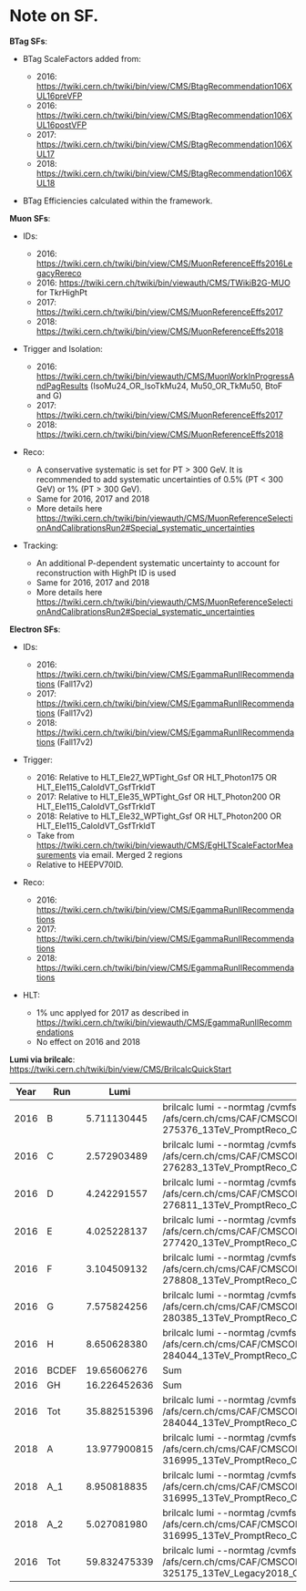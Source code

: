 # Note on SF.

**BTag SFs**:
- BTag ScaleFactors added from:
  - 2016: https://twiki.cern.ch/twiki/bin/view/CMS/BtagRecommendation106XUL16preVFP
  - 2016: https://twiki.cern.ch/twiki/bin/view/CMS/BtagRecommendation106XUL16postVFP
  - 2017: https://twiki.cern.ch/twiki/bin/view/CMS/BtagRecommendation106XUL17
  - 2018: https://twiki.cern.ch/twiki/bin/view/CMS/BtagRecommendation106XUL18

- BTag Efficiencies calculated within the framework.


**Muon SFs**:
- IDs:
  - 2016: https://twiki.cern.ch/twiki/bin/view/CMS/MuonReferenceEffs2016LegacyRereco
  - 2016: https://twiki.cern.ch/twiki/bin/viewauth/CMS/TWikiB2G-MUO for TkrHighPt
  - 2017: https://twiki.cern.ch/twiki/bin/view/CMS/MuonReferenceEffs2017
  - 2018: https://twiki.cern.ch/twiki/bin/view/CMS/MuonReferenceEffs2018

- Trigger and Isolation:
  - 2016: https://twiki.cern.ch/twiki/bin/viewauth/CMS/MuonWorkInProgressAndPagResults (IsoMu24_OR_IsoTkMu24, Mu50_OR_TkMu50, BtoF and G)
  - 2017: https://twiki.cern.ch/twiki/bin/view/CMS/MuonReferenceEffs2017
  - 2018: https://twiki.cern.ch/twiki/bin/view/CMS/MuonReferenceEffs2018

- Reco:
  - A conservative systematic is set for PT > 300 GeV. It is recommended to add systematic uncertainties of 0.5% (PT < 300 GeV) or 1% (PT > 300 GeV).
  - Same for 2016, 2017 and 2018
  - More details here https://twiki.cern.ch/twiki/bin/viewauth/CMS/MuonReferenceSelectionAndCalibrationsRun2#Special_systematic_uncertainties

- Tracking:
  - An additional P-dependent systematic uncertainty to account for reconstruction with HighPt ID is used
  - Same for 2016, 2017 and 2018
  - More details here https://twiki.cern.ch/twiki/bin/viewauth/CMS/MuonReferenceSelectionAndCalibrationsRun2#Special_systematic_uncertainties

**Electron SFs**:
- IDs:
  - 2016: https://twiki.cern.ch/twiki/bin/view/CMS/EgammaRunIIRecommendations (Fall17v2)
  - 2017: https://twiki.cern.ch/twiki/bin/view/CMS/EgammaRunIIRecommendations (Fall17v2)
  - 2018: https://twiki.cern.ch/twiki/bin/view/CMS/EgammaRunIIRecommendations (Fall17v2)

- Trigger:
  - 2016: Relative to HLT_Ele27_WPTight_Gsf OR HLT_Photon175 OR HLT_Ele115_CaloIdVT_GsfTrkIdT
  - 2017: Relative to HLT_Ele35_WPTight_Gsf OR HLT_Photon200 OR HLT_Ele115_CaloIdVT_GsfTrkIdT
  - 2018: Relative to HLT_Ele32_WPTight_Gsf OR HLT_Photon200 OR HLT_Ele115_CaloIdVT_GsfTrkIdT
  - Take from https://twiki.cern.ch/twiki/bin/viewauth/CMS/EgHLTScaleFactorMeasurements via email. Merged 2 regions
  - Relative to HEEPV70ID.

- Reco:
  - 2016: https://twiki.cern.ch/twiki/bin/view/CMS/EgammaRunIIRecommendations
  - 2017: https://twiki.cern.ch/twiki/bin/view/CMS/EgammaRunIIRecommendations
  - 2018: https://twiki.cern.ch/twiki/bin/view/CMS/EgammaRunIIRecommendations

- HLT:
  - 1% unc applyed for 2017 as described in https://twiki.cern.ch/twiki/bin/viewauth/CMS/EgammaRunIIRecommendations
  - No effect on 2016 and 2018





**Lumi via brilcalc**:
https://twiki.cern.ch/twiki/bin/view/CMS/BrilcalcQuickStart

  Year | Run   | Lumi         | Command | Notes
  ---- | ----- | ------------ | ------- | ------
  2016 | B     | 5.711130445  | brilcalc lumi --normtag /cvmfs/cms-bril.cern.ch/cms-lumi-pog/Normtags/normtag_PHYSICS.json -u fb -i /afs/cern.ch/cms/CAF/CMSCOMM/COMM_DQM/certification/Collisions16/13TeV/Era/Prompt/Cert_272007-275376_13TeV_PromptReco_Collisions16_JSON_eraB.txt |
  2016 | C     | 2.572903489  | brilcalc lumi --normtag /cvmfs/cms-bril.cern.ch/cms-lumi-pog/Normtags/normtag_PHYSICS.json -u /fb -i /afs/cern.ch/cms/CAF/CMSCOMM/COMM_DQM/certification/Collisions16/13TeV/Era/Prompt/Cert_275657-276283_13TeV_PromptReco_Collisions16_JSON_eraC.txt |
  2016 | D     | 4.242291557  | brilcalc lumi --normtag /cvmfs/cms-bril.cern.ch/cms-lumi-pog/Normtags/normtag_PHYSICS.json -u /fb -i /afs/cern.ch/cms/CAF/CMSCOMM/COMM_DQM/certification/Collisions16/13TeV/Era/Prompt/Cert_276315-276811_13TeV_PromptReco_Collisions16_JSON_eraD.txt |
  2016 | E     | 4.025228137  | brilcalc lumi --normtag /cvmfs/cms-bril.cern.ch/cms-lumi-pog/Normtags/normtag_PHYSICS.json -u /fb -i /afs/cern.ch/cms/CAF/CMSCOMM/COMM_DQM/certification/Collisions16/13TeV/Era/Prompt/Cert_276831-277420_13TeV_PromptReco_Collisions16_JSON_eraE.txt |
  2016 | F     | 3.104509132  | brilcalc lumi --normtag /cvmfs/cms-bril.cern.ch/cms-lumi-pog/Normtags/normtag_PHYSICS.json -u /fb -i /afs/cern.ch/cms/CAF/CMSCOMM/COMM_DQM/certification/Collisions16/13TeV/Era/Prompt/Cert_277772-278808_13TeV_PromptReco_Collisions16_JSON_eraF.txt |
  2016 | G     | 7.575824256  | brilcalc lumi --normtag /cvmfs/cms-bril.cern.ch/cms-lumi-pog/Normtags/normtag_PHYSICS.json -u /fb -i /afs/cern.ch/cms/CAF/CMSCOMM/COMM_DQM/certification/Collisions16/13TeV/Era/Prompt/Cert_278820-280385_13TeV_PromptReco_Collisions16_JSON_eraG.txt |
  2016 | H     | 8.650628380  | brilcalc lumi --normtag /cvmfs/cms-bril.cern.ch/cms-lumi-pog/Normtags/normtag_PHYSICS.json -u /fb -i /afs/cern.ch/cms/CAF/CMSCOMM/COMM_DQM/certification/Collisions16/13TeV/Era/Prompt/Cert_280919-284044_13TeV_PromptReco_Collisions16_JSON_eraH.txt |
  2016 | BCDEF | 19.65606276  | Sum |
  2016 | GH    | 16.226452636 | Sum |
  2016 | Tot   | 35.882515396 | brilcalc lumi --normtag /cvmfs/cms-bril.cern.ch/cms-lumi-pog/Normtags/normtag_PHYSICS.json -u /fb -i /afs/cern.ch/cms/CAF/CMSCOMM/COMM_DQM/certification/Collisions16/13TeV/Final/Cert_271036-284044_13TeV_PromptReco_Collisions16_JSON.txt |
  2018 | A     | 13.977900815 | brilcalc lumi --normtag /cvmfs/cms-bril.cern.ch/cms-lumi-pog/Normtags/normtag_PHYSICS.json -u /fb -i /afs/cern.ch/cms/CAF/CMSCOMM/COMM_DQM/certification/Collisions18/13TeV/Era/Prompt/Cert_315252-316995_13TeV_PromptReco_Collisions18_JSON_eraA.txt |
  2018 | A_1   | 8.950818835  | brilcalc lumi --normtag /cvmfs/cms-bril.cern.ch/cms-lumi-pog/Normtags/normtag_PHYSICS.json -u /fb -i /afs/cern.ch/cms/CAF/CMSCOMM/COMM_DQM/certification/Collisions18/13TeV/Era/Prompt/Cert_315252-316995_13TeV_PromptReco_Collisions18_JSON_eraA.txt | before muon HLT update, run<316361
  2018 | A_2   | 5.027081980  | brilcalc lumi --normtag /cvmfs/cms-bril.cern.ch/cms-lumi-pog/Normtags/normtag_PHYSICS.json -u /fb -i /afs/cern.ch/cms/CAF/CMSCOMM/COMM_DQM/certification/Collisions18/13TeV/Era/Prompt/Cert_315252-316995_13TeV_PromptReco_Collisions18_JSON_eraA.txt | after muon HLT update, run>=316361
  2016 | Tot   | 59.832475339 | brilcalc lumi --normtag /cvmfs/cms-bril.cern.ch/cms-lumi-pog/Normtags/normtag_PHYSICS.json -u /fb -i /afs/cern.ch/cms/CAF/CMSCOMM/COMM_DQM/certification/Collisions18/13TeV/Legacy_2018/Cert_314472-325175_13TeV_Legacy2018_Collisions18_JSON.txt |
